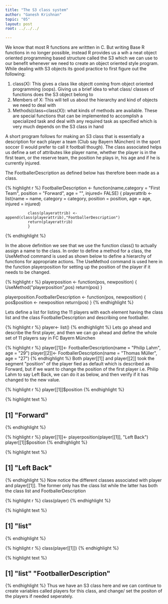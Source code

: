 ```yaml
---
title: "The S3 class system"
author: "Ganesh Krishnan"
topic: "05"
layout: post
root: ../../../

---
```

We know that most R functions are writtten in C. But writing Base R functions in no longer possible, instead R
provides us a wih a neat object oriented programming based structure called the S3 which we can use to our benefit
whenever we need to create an object oriented style program. While dealing with S3 objects its good practice to first figure out the following:
1) class(X): This gives a class like objectt coming from object oriented programming (oops). Giving us a brief
idea to what class/ classes of functions does the S3 object belong to
2) Members of X: This will tell us about the hierarchy and kind of objects we need to deal with
3) Methods(class=class(X)): what kinds of methods are available. These are special functions that can be
implemented to accomplish a specialized task and deal with any required task as specified which is very much
depends on the S3 class in hand

A short program follows for making an S3 class that is essentially a description for each player a team (Club say 
Bayern München) in the sport soccer (I would prefer to call it football though). The class associated helps us 
define a set of attributes like player name, whether the player is in the first team, or the reserve team, the 
position he plays in, his age and if he is currently injured.

The FootballerDescription as defined below has therefore been made as a class. 


{% highlight r %}
FootballerDescription <- function(name,category = "First Team", position = "Forward", age = "", injured= FALSE)
  {
      playerattrib <- list(name = name,
                      category = category,
                      position = position,
                      age = age,
                      injured = injured)
    
              class(playerattrib) <- append(class(playerattrib),"FootballerDescription")
              return(playerattrib)
              }
{% endhighlight %}

In the above definition we see that we use the function class() to actually assign a name to the class. In order to
define a method for a class, the UseMethod command is used as shown below to define a hierarchy of functions for
appropriate actions. The UseMethod command is used here in the function playerposition for setting up the position
of the player if it needs to be changed.

{% highlight r %}
playerposition <- function(pos, newposition)
         {
                   UseMethod("playerposition",pos)
                    return(pos)
            }

playerposition.FootballerDescription <- function(pos, newposition)
          {
                      pos$position <- newposition
                      return(pos)
              }
{% endhighlight %}

Lets define a list for listing the 11 players with each element having the class list and the class
FootballerDescription and describing one footballer.


{% highlight r %}
player<- list()
{% endhighlight %}
Lets go ahead and describe the first player, and then we can go ahead and define the whole set of 11 players say in
FC Bayern München

{% highlight r %}
player[[1]]<- FootballerDescription(name = "Philip Lahm", age = "29")
player[[2]]<- FootballerDescription(name = "Thomas Müller", age = "27")
{% endhighlight %}
Both player[[1]] and player[[2]] took the segment "position" of the player fied as default which is described as 
Forward, but if we want to change the position of the first player i.e. Philip Lahm to say Left Back, we can do it 
as below, and then verify if it has changed to the new value.

{% highlight r %}
player[[1]]$position
{% endhighlight %}



{% highlight text %}
## [1] "Forward"
{% endhighlight %}



{% highlight r %}
player[[1]]<- playerposition(player[[1]], "Left Back")
player[[1]]$position
{% endhighlight %}



{% highlight text %}
## [1] "Left Back"
{% endhighlight %}
Now notice the different classes associated with player and player[[1]]. The former only has the class list while the latter has both the class list and FootballerDescription

{% highlight r %}
class(player)
{% endhighlight %}



{% highlight text %}
## [1] "list"
{% endhighlight %}



{% highlight r %}
class(player[[1]])
{% endhighlight %}



{% highlight text %}
## [1] "list"                  "FootballerDescription"
{% endhighlight %}
Thus we have an S3 class here and we can continue to create variables called players for this class, and change/
set the positon of the players if needed seperately.
